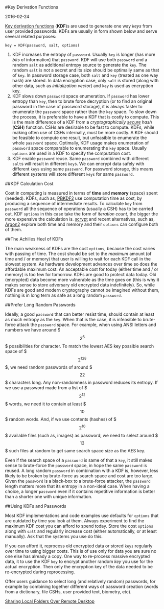 #Key Derivation Functions

2016-02-24

<!--- tags: encryption -->

[Key derivation functions](https://en.wikipedia.org/wiki/Key_derivation_function) (**KDF**)s are used to generate one way *keys* from user provided passwords. KDFs are usually in form shown below and serve several related purposes:

```
key = KDF(password, salt, options)
```

1. KDF increases the entropy of `password`. Usually `key` is longer (has more *bits* of information) that `password`. KDF will use both `password` and a random `salt` as additional entropy source to generate the `key`. The random `salt` is not a secret and its size should be optimally same as that of `key`. In password storage case, both `salt` and `key` (treated as one way hash) are stored. In data encryption case, only `salt` is stored (along with other data, such as *initialization vector*) and `key` is used as encryption key.
2. KDF slows down `password` space enumeration. If `password` has lower entropy than `key`, then to brute force decryption (or to find an original password in the case of password storage), it is always faster to enumerate the `password` space rather than the `key` space. To slow down the process, it is preferable to have a KDF that is costly to compute. This is the main difference of a KDF from a *cryptographically [secure](https://en.wikipedia.org/wiki/Cryptographic_hash_function) hash* (**CSH**) function. CSHs are desirable to be fast to compute. KDFs, while making often use of CSHs internally, must be more costly. A KDF should be feasible to compute one result, but unfeasible to enumerate the whole `password` space. Optimally, KDF usage makes enumeration of `password` space comparable to enumerating the `key` space. Usually `options` are used in a KDF to specify the computation cost.
3. KDF enable `password` reuse. Same `password` combined with different `salt`s will result in different `key`s. We can encrypt data safely with different `key`s using same `password`. For password storage, this means different systems will store different `keys` for same `password`.

##KDF Calculation Cost

Cost in computing is measured in terms of **time** and **memory** (space) spent (needed). KDFs, such as, [PBKDF2](https://en.wikipedia.org/wiki/PBKDF2) use computation time as cost, by producing a sequence of intermediate results. To calculate `key` from `password` all the sequence of operations (usually a CSH) has to be carried out. KDF `options` in this case take the form of *iteration count*, the bigger the more expensive the calculation is. [scrypt](https://en.wikipedia.org/wiki/Scrypt) and recent alternatives, such as, [Argon2](https://en.wikipedia.org/wiki/Argon2) explore both time and memory and their `options` can configure both of them.

##The Achilles Heel of KDFs

The main weakness of KDFs are the cost `options`, because the cost varies with passing of time. The cost should be set to the *maximum* amount (of time and / or memory) that user is willing to wait for each KDF call in the slowest system. As hardware development advances over time so does the affordable maximum cost. An acceptable cost for today (either time and / or memory) is too few for tomorrow. KDFs are good to protect data today. Old (encrypted) data become more vulnerable as the time goes on (this is why it makes sense to store adversary old encrypted data indefinitely). So, while KDFs are good and modern cryptography cannot be imagined without them, nothing is in long term as safe as a long random `password`.

##Prefer Long Random Passwords

Ideally, a good `password` that can better resist time, should contain at least as much entropy as the `key`. When that is the case, it is infeasible to brute-force attack the `password` space. For example, when using ANSI letters and numbers we have around $$$2^{6}$$$ possibilities for character. To match the lowest AES key possible search space of $$$2^{128}$$$, we need random passwords of around $$$22$$$ characters long. Any non-randomness in password reduces its entropy. If we use a password made from a list of $$$2^{12}$$$ words, we need it to contain at least $$$10$$$ random words. And, if we use contents (hashes) of $$$2^{10}$$$ available files (such as, images) as password, we need to select around $$$13$$$ such files at random to get same search space size as the AES key. 

Even if the search space of a `password` is same of that a `key`, it still makes sense to brute-force the `password` space, in hope the same `password` is reused. A long random `password` in combination with a KDF is, however, less likely to be broken by brute-force as search space and cost are too large. Given the `password` is a black-box to a brute-force attacker, the `password` length matters more that its entropy in a non-ideal case. When having a choice, a longer `password` even if it contains repetitive information is better than a shorter one with unique information.

##Using KDFs and Passwords

Most KDF implementations and code examples use defaults for `options` that are outdated by time you look at them. Always experiment to find the maximum KDF cost you can afford to spend today. Store the cost `options` along with `salt` and regularly increase cost (either automatically, or at least manually). Ask that the systems you use do this.

If you can afford it, reprocess old encrypted data or stored `keys` regularly over time to using bigger costs. This is of use only for data you are sure no one else has already a copy. One way to re-process massive encrypted data, it to use the KDF `key` to encrypt another random *key* you use for the actual encryption. Then only the encryption key of the data needed to be re-encrypted during reprocessing.

Offer users guidance to select long (and relatively random) passwords, for example by combining together different ways of password creation (words from a dictionary, file CSHs, user provided text, biometry, etc).

<ins class='nfooter'><a id='fnext' href='#blog/2016/2016-02-17-Sharing-Local-Folders-Over-Remote-Desktop.md'>Sharing Local Folders Over Remote Desktop</a></ins>
